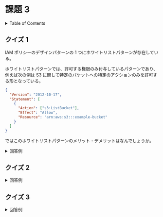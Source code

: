 # 課題 3

<!-- START doctoc generated TOC please keep comment here to allow auto update -->
<!-- DON'T EDIT THIS SECTION, INSTEAD RE-RUN doctoc TO UPDATE -->
<details>
<summary>Table of Contents</summary>

- [クイズ 1](#%E3%82%AF%E3%82%A4%E3%82%BA-1)
- [クイズ 2](#%E3%82%AF%E3%82%A4%E3%82%BA-2)
- [クイズ 3](#%E3%82%AF%E3%82%A4%E3%82%BA-3)

</details>
<!-- END doctoc generated TOC please keep comment here to allow auto update -->

## クイズ 1

IAM ポリシーのデザインパターンの 1 つにホワイトリストパターンが存在している。

ホワイトリストパターンでは、許可する権限のみ付与しているパターンであり、例えば次の例は S3 に関して特定のバケットへの特定のアクションのみを許可する形となっている。

```json
{
  "Version": "2012-10-17",
  "Statement": [
    {
      "Action": ["s3:ListBucket"],
      "Effect": "Allow",
      "Resource": "arn:aws:s3:::example-bucket"
    }
  ]
}
```

ではこのホワイトリストパターンのメリット・デメリットはなんでしょうか。

<details>
<summary>回答例</summary>
<div>

- メリット
  - 原則として必要最小限の権限のみを付与するのでセキュリティ面での信頼性が高い
  - 例えば、悪意を持って S3 を削除しようとしてもできない
  - 事前に十分な設計が必要となる
- デメリット

  - 事前に設計をしておかなければ権限を付与することができない
  - 新規プロジェクトであり、さまざまな環境を試す際には、この最小権限の原則だと効率が悪化してしまう
  - 結果として、管理コストが高くなってしまう

- [AWS の薄い本　 IAM のマニアックな話](https://www.amazon.co.jp/-/en/%E4%BD%90%E3%80%85%E6%9C%A8%E6%8B%93%E9%83%8E-ebook/dp/B085PZCMG2/ref=sr_1_6?keywords=IAM&qid=1637847751&sr=8-6)

</div>
</details>

## クイズ 2

<details>
<summary>回答例</summary>
<div>

</div>
</details>

## クイズ 3

<details>
<summary>回答例</summary>
<div>

</div>
</details>
